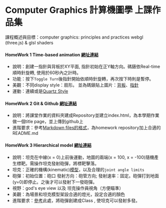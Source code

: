 # Computer Graphics 計算機圖學 上課作品集

課程概述與目標：computer graphics: principles and practices  webgl (three.js) & glsl shaders 


#### HomeWork 1 Time-based animation [網址連結](http://web.cse.ttu.edu.tw/jmchen/cg/fall17/hw1.htm)
- 說明：創建一指針與背板於XY平面, 指針初始在正Y軸方向。碼錶依Real-time順時針旋轉, 使用於60秒內之計時。
- 功能：按下`Toggle Turn`後指針開始依順時針旋轉，再次按下時則是暫停。
- 美觀：不同display style：扇形。 並為碼錶貼上圖片：[背板](https://i.imgur.com/Q1NeB5J.png)、[指針](https://i.imgur.com/QpvBr1S.png)
- 運動：連續或是[Quartz Style](https://www.youtube.com/watch?v=zBflo3UG6Og)


#### HomeWork 2 Git & Github [網址連結](http://web.cse.ttu.edu.tw/jmchen/cg/fall17/hw2-0.htm)
- 說明：將課堂作業的資料夾建成Repository並建立index.html，為本學期作業做一個title page，並上傳到github上
- 進階要求：參考[Markdown files的格式](https://help.github.com/articles/basic-writing-and-formatting-syntax/)，為homework repository加上合適的README.md 


#### HomeWork 3 Hierarchical model [網址連結](http://web.cse.ttu.edu.tw/jmchen/cg/fall17/hw3.htm)
- 說明：坦克在中線(x = 0)上前後運動，地圖的兩端(x = 100, x = -100)隨機產生標靶。需操作坦克發射砲彈，將標靶擊落。
- 坦克：正確的機構(kinematic)[模型](http://web.cse.ttu.edu.tw/jmchen/cg/fall17/tank.html)，以及合理的`joint angle limits`
- 砲彈：初始位置：砲口 發射方向：砲管方向; 發射速率：固定。砲彈打到地面(y=0)即停止。之後才可以發射下一發砲彈。
- 視野：god's eye view 以及 坦克操作員視角（方便瞄準）
- 美觀：為場景和坦克模型架設合適的燈光，設定合適的顏色
- 進階要求：[參考](https://docs.google.com/presentation/d/17tTiIvHCruuUXcSnboq1dPTnf0tQtg53xqUdj3nE2zw/edit#slide=id.p)此處，將砲彈創建成Class , 使坦克可以發射多發。